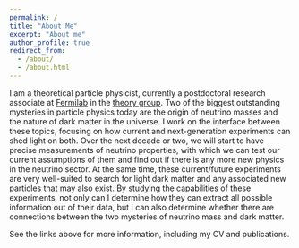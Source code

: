 ```yaml
---
permalink: /
title: "About Me"
excerpt: "About me"
author_profile: true
redirect_from: 
  - /about/
  - /about.html
---
```

I am a theoretical particle physicist, currently a postdoctoral research associate at [Fermilab](https://www.fnal.gov) in the [theory group](https://theory.fnal.gov). Two of the biggest outstanding mysteries in particle physics today are the origin of neutrino masses and the nature of dark matter in the universe. I work on the interface between these topics, focusing on how current and next-generation experiments can shed light on both. Over the next decade or two, we will start to have precise measurements of neutrino properties, with which we can test our current assumptions of them and find out if there is any more new physics in the neutrino sector. At the same time, these current/future experiments are very well-suited to search for light dark matter and any associated new particles that may also exist. By studying the capabilities of these experiments, not only can I determine how they can extract all possible information out of their data, but I can also determine whether there are connections between the two mysteries of neutrino mass and dark matter.

See the links above for more information, including my CV and publications.
